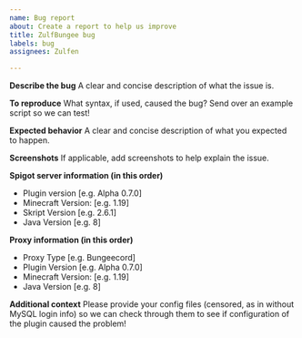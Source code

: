 ```yaml
---
name: Bug report
about: Create a report to help us improve
title: ZulfBungee bug
labels: bug
assignees: Zulfen

---
```


**Describe the bug**
A clear and concise description of what the issue is.

**To reproduce**
What syntax, if used, caused the bug? Send over an example script so we can test!

**Expected behavior**
A clear and concise description of what you expected to happen.

**Screenshots**
If applicable, add screenshots to help explain the issue.

**Spigot server information (in this order)**
 - Plugin version [e.g. Alpha 0.7.0]
 - Minecraft Version: [e.g. 1.19]
 - Skript Version [e.g. 2.6.1]
 - Java Version [e.g. 8]

**Proxy information (in this order)**
 - Proxy Type [e.g. Bungeecord]
 - Plugin Version [e.g. Alpha 0.7.0]
 - Minecraft Version: [e.g. 1.19]
 - Java Version [e.g. 8]

**Additional context**
Please provide your config files (censored, as in without MySQL login info) so we can check through them to see if configuration of the plugin caused the problem!
